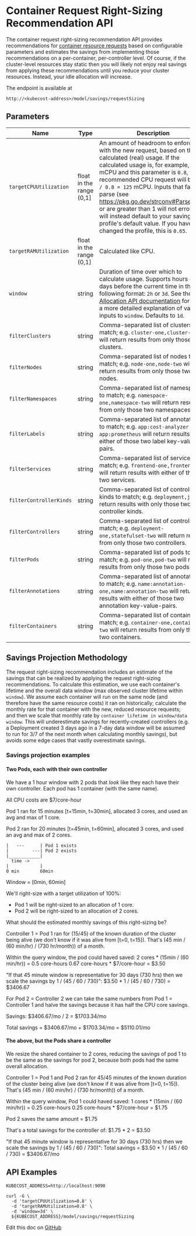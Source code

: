 Container Request Right-Sizing Recommendation API
==================================

The container request right-sizing recommendation API provides recommendations for
[container resource requests](https://kubernetes.io/docs/concepts/configuration/manage-resources-containers/)
based on configurable parameters and estimates the savings from implementing those recommendations
on a per-container, per-controller level. Of course, if the cluster-level resources stay static then
you will likely not enjoy real savings from applying these recommendations until you reduce
your cluster resources. Instead, your idle allocation will increase.

The endpoint is available at
```
http://<kubecost-address>/model/savings/requestSizing
```

## Parameters


| Name | Type | Description |
|------|------|-------------|
| `targetCPUUtilization` | float in the range (0,1] | An amount of headroom to enforce with the new request, based on the calculated (real) usage. If the calculated usage is, for example, 100 mCPU and this parameter is `0.8`, the recommended CPU request will be `100 / 0.8 = 125` mCPU. Inputs that fail to parse (see https://pkg.go.dev/strconv#ParseFloat) or are greater than 1 will not error; they will instead default to your savings profile's default value. If you have not changed the profile, this is  `0.65`.|
| `targetRAMUtilization` | float in the range (0,1] | Calculated like CPU. |
| `window` | string | Duration of time over which to calculate usage. Supports hours or days before the current time in the following format: `2h` or `3d`. See the [Allocation API documentation](https://github.com/kubecost/docs/blob/main/allocation.md#querying) for more a more detailed explanation of valid inputs to `window`. Defaults to `1d`. |
| `filterClusters` | string | Comma-separated list of clusters to match; e.g. `cluster-one,cluster-two` will return results from only those two clusters. |
| `filterNodes` | string | Comma-separated list of nodes to match; e.g. `node-one,node-two` will return results from only those two nodes. |
| `filterNamespaces` | string | Comma-separated list of namespaces to match; e.g. `namespace-one,namespace-two` will return results from only those two namespaces. |
| `filterLabels` | string | Comma-separated list of annotations to match; e.g. `app:cost-analyzer, app:prometheus` will return results with either of those two label key-value-pairs. |
| `filterServices` | string | Comma-separated list of services to match; e.g. `frontend-one,frontend-two` will return results with either of those two services. |
| `filterControllerKinds` | string | Comma-separated list of controller kinds to match; e.g. `deployment,job` will return results with only those two controller kinds. |
| `filterControllers` | string | Comma-separated list of controllers to match; e.g. `deployment-one,statefulset-two` will return results from only those two controllers. |
| `filterPods` | string | Comma-separated list of pods to match; e.g. `pod-one,pod-two` will return results from only those two pods. |
| `filterAnnotations` | string | Comma-separated list of annotations to match; e.g. `name:annotation-one,name:annotation-two` will return results with either of those two annotation key-value-pairs. |
| `filterContainers` | string | Comma-separated list of containers to match; e.g. `container-one,container-two` will return results from only those two containers. |


## Savings Projection Methodology

The request right-sizing recommendation includes an estimate of the savings that
can be realized by applying the request right-sizing recommendations. To
calculate this estimation, we use each container's lifetime and the overall data
window (max observed cluster lifetime within `window`). We assume each container
will run on the same node (and therefore have the same resource costs) it ran on
historically; calculate the monthly rate for that container with the new,
reduced resource requests; and then we scale that monthly rate by `container
lifetime in window/data window`. This will underestimate savings for
recently-created controllers (e.g. a Deployment created 3 days ago in a 7-day
data window will be assumed to run for 3/7 of the next month when calculating
monthly savings), but avoids some edge cases that vastly overestimate savings.

### Savings projection examples

#### Two Pods, each with their own controller

We have a 1 hour window with 2 pods that _look_ like they each have
their own controller. Each pod has 1 container (with the same name).

All CPU costs are $7/core-hour

Pod 1 ran for 15 minutes [t=15min, t=30min], allocated 3 cores, and
used an avg and max of 1 core.

Pod 2 ran for 20 minutes [t=45min, t=60min], allocated 3 cores, and
used an avg and max of 2 cores.

```
|   ---      | Pod 1 exists
|         ---| Pod 2 exists
|____________|
  time ->
|            |
0 min        60min
```

Window = [0min, 60min]

We'll right-size with a target utilization of 100%:
- Pod 1 will be right-sized to an allocation of 1 core.
- Pod 2 will be right-sized to an allocation of 2 cores.

What should the estimated monthly savings of this right-sizing be?

Controller 1 = Pod 1 ran for (15/45) of the known duration of the
cluster being alive (we don't know if it was alive from [t=0, t=15]).
That's (45 min / (60 min/hr) / (730 hr/month)) of a month.

Within the query window, the pod could haved saved:
2 cores * (15min / (60 min/hr)) = 0.5 core-hours
0.67 core-hours * $7/core-hour = $3.50

"If that 45 minute window is representative for 30 days (730 hrs)
then we scale the savings by 1 / (45 / 60 / 730)":
$3.50 * 1 / (45 / 60 / 730) = $3406.67

For Pod 2 = Controller 2 we can take the same numbers from Pod 1 =
Controller 1 and halve the savings because it has half the CPU core
savings.

Savings: $3406.67/mo / 2 = $1703.34/mo

Total savings = $3406.67/mo + $1703.34/mo = $5110.01/mo

#### The above, but the Pods share a controller

We resize the shared container to 2 cores, reducing the savings of
pod 1 to be the same as the savings for pod 2, because both pods had
the same overall allocation.

Controller 1 = Pod 1 and Pod 2 ran for 45/45 minutes of the known
duration of the cluster being alive (we don't know if it was alive
from [t=0, t=15]).
That's (45 min / (60 min/hr) / (730 hr/month)) of a month.

Within the query window, Pod 1 could haved saved:
1 cores * (15min / (60 min/hr)) = 0.25 core-hours
0.25 core-hours * $7/core-hour = $1.75

Pod 2 saves the same amount = $1.75

That's a total savings for the controller of:
$1.75 * 2 = $3.50

"If that 45 minute window is representative for 30 days (730 hrs)
then we scale the savings by 1 / (45 / 60 / 730)":
Total savings = $3.50 * 1 / (45 / 60 / 730) = $3406.67/mo

## API Examples

```
KUBECOST_ADDRESS=http://localhost:9090

curl -G \
  -d 'targetCPUUtilization=0.8' \
  -d 'targetRAMUtilization=0.8' \
  -d 'window=3d' \
  ${KUBECOST_ADDRESS}/model/savings/requestSizing
```

Edit this doc on [GitHub](https://github.com/kubecost/docs/blob/main/api-request-right-sizing.md)

<!--- {"article":"4407595919895","section":"4402829033367","permissiongroup":"1500001277122"} --->
